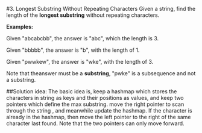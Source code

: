#3. Longest Substring Without Repeating Characters
Given a string, find the length of the **longest substring** without
repeating characters.

**Examples:**

Given "abcabcbb", the answer is "abc", which the length is 3.

Given "bbbbb", the answer is "b", with the length of 1.

Given "pwwkew", the answer is "wke", with the length of 3.

Note that theanswer must be a **substring**, "pwke" is a subsequence and
not a substring.

##Solution idea:
The basic idea is, keep a hashmap which stores the characters in string
as keys and their positions as values, and keep two pointers which
define the max substring. move the right pointer to scan through the
string , and meanwhile update the hashmap. If the character is already
in the hashmap, then move the left pointer to the right of the same
character last found. Note that the two pointers can only move forward.
